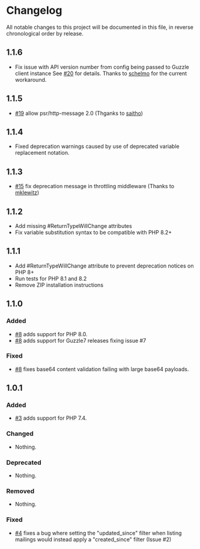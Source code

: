 # Changelog

All notable changes to this project will be documented in this file, in reverse chronological order by release.

## 1.1.6
- Fix issue with API version number from config being passed to Guzzle client instance
See [#20](https://github.com/rapidmail/rapidmail-apiv3-client-php/issues/20) for details. Thanks to 
[schelmo](https://github.com/schelmo) for the current workaround.

## 1.1.5
- [#19](https://github.com/rapidmail/rapidmail-apiv3-client-php/pull/19) allow psr/http-message 2.0
(Thganks to [saitho](https://github.com/saitho))

## 1.1.4
- Fixed deprecation warnings caused by use of deprecated variable replacement notation. 

## 1.1.3
- [#15](https://github.com/rapidmail/rapidmail-apiv3-client-php/pull/15) fix deprecation message in throttling
middleware (Thanks to [mklewitz](https://github.com/mklewitz))

## 1.1.2
- Add missing #ReturnTypeWillChange attributes
- Fix variable substitution syntax to be compatible with PHP 8.2+

## 1.1.1
- Add #ReturnTypeWillChange attribute to prevent deprecation notices on PHP 8+
- Run tests for PHP 8.1 and 8.2
- Remove ZIP installation instructions 

## 1.1.0
### Added
- [#8](https://github.com/rapidmail/rapidmail-apiv3-client-php/pull/8) adds support for PHP 8.0.
- [#8](https://github.com/rapidmail/rapidmail-apiv3-client-php/pull/8) adds support for Guzzle7 releases
fixing issue #7
  
### Fixed
- [#8](https://github.com/rapidmail/rapidmail-apiv3-client-php/pull/8) fixes base64 content validation
failing with large base64 payloads.

## 1.0.1

### Added

- [#3](https://github.com/rapidmail/rapidmail-apiv3-client-php/pull/3) adds support for PHP 7.4.

### Changed

- Nothing.

### Deprecated

- Nothing.

### Removed

- Nothing.

### Fixed

- [#4](https://github.com/rapidmail/rapidmail-apiv3-client-php/pull/4) fixes a bug where setting the "updated_since"
filter when listing mailings would instead apply a "created_since" filter (Issue #2)

